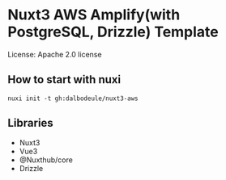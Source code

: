 # Nuxt3 AWS Amplify(with PostgreSQL, Drizzle) Template

License: Apache 2.0 license

## How to start with nuxi

```shell
nuxi init -t gh:dalbodeule/nuxt3-aws
```

## Libraries
- Nuxt3
- Vue3
- @Nuxthub/core
- Drizzle